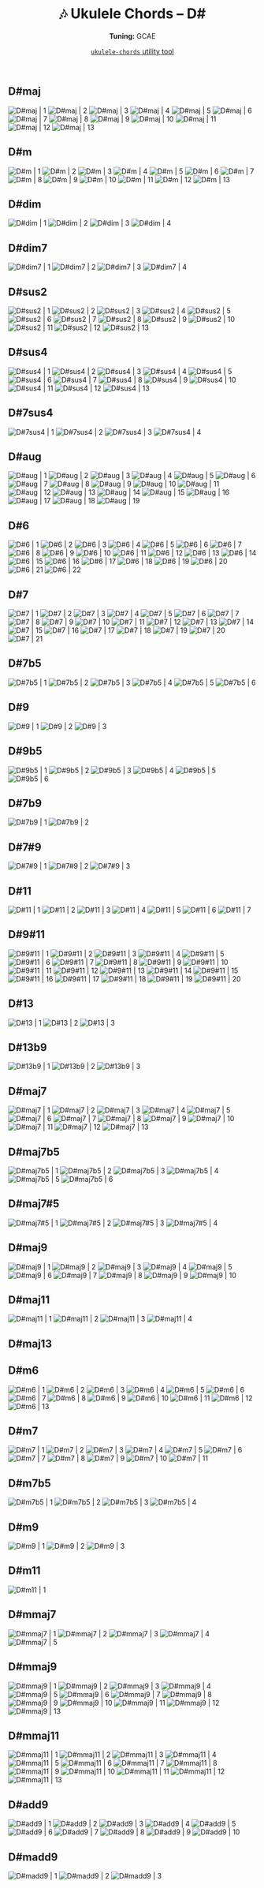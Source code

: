 <div align="center">
	<h1>🎶 Ukulele Chords – D#</h1>
	<p>
		<strong>Tuning:</strong> GCAE
	</p>
	<p>
    <a href="https://github.com/capevace/ukulele-chords"><code>ukulele-chords</code> utility tool</a>
	</p>
</div>
<br>

## D#maj

![D#maj | 1](../../svgs/D#maj.svg) ![D#maj | 2](../../svgs/D#maj-2.svg) ![D#maj | 3](../../svgs/D#maj-3.svg) ![D#maj | 4](../../svgs/D#maj-4.svg) ![D#maj | 5](../../svgs/D#maj-5.svg) ![D#maj | 6](../../svgs/D#maj-6.svg) ![D#maj | 7](../../svgs/D#maj-7.svg) ![D#maj | 8](../../svgs/D#maj-8.svg) ![D#maj | 9](../../svgs/D#maj-9.svg) ![D#maj | 10](../../svgs/D#maj-10.svg) ![D#maj | 11](../../svgs/D#maj-11.svg) ![D#maj | 12](../../svgs/D#maj-12.svg) ![D#maj | 13](../../svgs/D#maj-13.svg) 

## D#m

![D#m | 1](../../svgs/D#m.svg) ![D#m | 2](../../svgs/D#m-2.svg) ![D#m | 3](../../svgs/D#m-3.svg) ![D#m | 4](../../svgs/D#m-4.svg) ![D#m | 5](../../svgs/D#m-5.svg) ![D#m | 6](../../svgs/D#m-6.svg) ![D#m | 7](../../svgs/D#m-7.svg) ![D#m | 8](../../svgs/D#m-8.svg) ![D#m | 9](../../svgs/D#m-9.svg) ![D#m | 10](../../svgs/D#m-10.svg) ![D#m | 11](../../svgs/D#m-11.svg) ![D#m | 12](../../svgs/D#m-12.svg) ![D#m | 13](../../svgs/D#m-13.svg) 

## D#dim

![D#dim | 1](../../svgs/D#dim.svg) ![D#dim | 2](../../svgs/D#dim-2.svg) ![D#dim | 3](../../svgs/D#dim-3.svg) ![D#dim | 4](../../svgs/D#dim-4.svg) 

## D#dim7

![D#dim7 | 1](../../svgs/D#dim7.svg) ![D#dim7 | 2](../../svgs/D#dim7-2.svg) ![D#dim7 | 3](../../svgs/D#dim7-3.svg) ![D#dim7 | 4](../../svgs/D#dim7-4.svg) 

## D#sus2

![D#sus2 | 1](../../svgs/D#sus2.svg) ![D#sus2 | 2](../../svgs/D#sus2-2.svg) ![D#sus2 | 3](../../svgs/D#sus2-3.svg) ![D#sus2 | 4](../../svgs/D#sus2-4.svg) ![D#sus2 | 5](../../svgs/D#sus2-5.svg) ![D#sus2 | 6](../../svgs/D#sus2-6.svg) ![D#sus2 | 7](../../svgs/D#sus2-7.svg) ![D#sus2 | 8](../../svgs/D#sus2-8.svg) ![D#sus2 | 9](../../svgs/D#sus2-9.svg) ![D#sus2 | 10](../../svgs/D#sus2-10.svg) ![D#sus2 | 11](../../svgs/D#sus2-11.svg) ![D#sus2 | 12](../../svgs/D#sus2-12.svg) ![D#sus2 | 13](../../svgs/D#sus2-13.svg) 

## D#sus4

![D#sus4 | 1](../../svgs/D#sus4.svg) ![D#sus4 | 2](../../svgs/D#sus4-2.svg) ![D#sus4 | 3](../../svgs/D#sus4-3.svg) ![D#sus4 | 4](../../svgs/D#sus4-4.svg) ![D#sus4 | 5](../../svgs/D#sus4-5.svg) ![D#sus4 | 6](../../svgs/D#sus4-6.svg) ![D#sus4 | 7](../../svgs/D#sus4-7.svg) ![D#sus4 | 8](../../svgs/D#sus4-8.svg) ![D#sus4 | 9](../../svgs/D#sus4-9.svg) ![D#sus4 | 10](../../svgs/D#sus4-10.svg) ![D#sus4 | 11](../../svgs/D#sus4-11.svg) ![D#sus4 | 12](../../svgs/D#sus4-12.svg) ![D#sus4 | 13](../../svgs/D#sus4-13.svg) 

## D#7sus4

![D#7sus4 | 1](../../svgs/D#7sus4.svg) ![D#7sus4 | 2](../../svgs/D#7sus4-2.svg) ![D#7sus4 | 3](../../svgs/D#7sus4-3.svg) ![D#7sus4 | 4](../../svgs/D#7sus4-4.svg) 

## D#aug

![D#aug | 1](../../svgs/D#aug.svg) ![D#aug | 2](../../svgs/D#aug-2.svg) ![D#aug | 3](../../svgs/D#aug-3.svg) ![D#aug | 4](../../svgs/D#aug-4.svg) ![D#aug | 5](../../svgs/D#aug-5.svg) ![D#aug | 6](../../svgs/D#aug-6.svg) ![D#aug | 7](../../svgs/D#aug-7.svg) ![D#aug | 8](../../svgs/D#aug-8.svg) ![D#aug | 9](../../svgs/D#aug-9.svg) ![D#aug | 10](../../svgs/D#aug-10.svg) ![D#aug | 11](../../svgs/D#aug-11.svg) ![D#aug | 12](../../svgs/D#aug-12.svg) ![D#aug | 13](../../svgs/D#aug-13.svg) ![D#aug | 14](../../svgs/D#aug-14.svg) ![D#aug | 15](../../svgs/D#aug-15.svg) ![D#aug | 16](../../svgs/D#aug-16.svg) ![D#aug | 17](../../svgs/D#aug-17.svg) ![D#aug | 18](../../svgs/D#aug-18.svg) ![D#aug | 19](../../svgs/D#aug-19.svg) 

## D#6

![D#6 | 1](../../svgs/D#6.svg) ![D#6 | 2](../../svgs/D#6-2.svg) ![D#6 | 3](../../svgs/D#6-3.svg) ![D#6 | 4](../../svgs/D#6-4.svg) ![D#6 | 5](../../svgs/D#6-5.svg) ![D#6 | 6](../../svgs/D#6-6.svg) ![D#6 | 7](../../svgs/D#6-7.svg) ![D#6 | 8](../../svgs/D#6-8.svg) ![D#6 | 9](../../svgs/D#6-9.svg) ![D#6 | 10](../../svgs/D#6-10.svg) ![D#6 | 11](../../svgs/D#6-11.svg) ![D#6 | 12](../../svgs/D#6-12.svg) ![D#6 | 13](../../svgs/D#6-13.svg) ![D#6 | 14](../../svgs/D#6-14.svg) ![D#6 | 15](../../svgs/D#6-15.svg) ![D#6 | 16](../../svgs/D#6-16.svg) ![D#6 | 17](../../svgs/D#6-17.svg) ![D#6 | 18](../../svgs/D#6-18.svg) ![D#6 | 19](../../svgs/D#6-19.svg) ![D#6 | 20](../../svgs/D#6-20.svg) ![D#6 | 21](../../svgs/D#6-21.svg) ![D#6 | 22](../../svgs/D#6-22.svg) 

## D#7

![D#7 | 1](../../svgs/D#7.svg) ![D#7 | 2](../../svgs/D#7-2.svg) ![D#7 | 3](../../svgs/D#7-3.svg) ![D#7 | 4](../../svgs/D#7-4.svg) ![D#7 | 5](../../svgs/D#7-5.svg) ![D#7 | 6](../../svgs/D#7-6.svg) ![D#7 | 7](../../svgs/D#7-7.svg) ![D#7 | 8](../../svgs/D#7-8.svg) ![D#7 | 9](../../svgs/D#7-9.svg) ![D#7 | 10](../../svgs/D#7-10.svg) ![D#7 | 11](../../svgs/D#7-11.svg) ![D#7 | 12](../../svgs/D#7-12.svg) ![D#7 | 13](../../svgs/D#7-13.svg) ![D#7 | 14](../../svgs/D#7-14.svg) ![D#7 | 15](../../svgs/D#7-15.svg) ![D#7 | 16](../../svgs/D#7-16.svg) ![D#7 | 17](../../svgs/D#7-17.svg) ![D#7 | 18](../../svgs/D#7-18.svg) ![D#7 | 19](../../svgs/D#7-19.svg) ![D#7 | 20](../../svgs/D#7-20.svg) ![D#7 | 21](../../svgs/D#7-21.svg) 

## D#7b5

![D#7b5 | 1](../../svgs/D#7b5.svg) ![D#7b5 | 2](../../svgs/D#7b5-2.svg) ![D#7b5 | 3](../../svgs/D#7b5-3.svg) ![D#7b5 | 4](../../svgs/D#7b5-4.svg) ![D#7b5 | 5](../../svgs/D#7b5-5.svg) ![D#7b5 | 6](../../svgs/D#7b5-6.svg) 

## D#9

![D#9 | 1](../../svgs/D#9.svg) ![D#9 | 2](../../svgs/D#9-2.svg) ![D#9 | 3](../../svgs/D#9-3.svg) 

## D#9b5

![D#9b5 | 1](../../svgs/D#9b5.svg) ![D#9b5 | 2](../../svgs/D#9b5-2.svg) ![D#9b5 | 3](../../svgs/D#9b5-3.svg) ![D#9b5 | 4](../../svgs/D#9b5-4.svg) ![D#9b5 | 5](../../svgs/D#9b5-5.svg) ![D#9b5 | 6](../../svgs/D#9b5-6.svg) 

## D#7b9

![D#7b9 | 1](../../svgs/D#7b9.svg) ![D#7b9 | 2](../../svgs/D#7b9-2.svg) 

## D#7#9

![D#7#9 | 1](../../svgs/D#7#9.svg) ![D#7#9 | 2](../../svgs/D#7#9-2.svg) ![D#7#9 | 3](../../svgs/D#7#9-3.svg) 

## D#11

![D#11 | 1](../../svgs/D#11.svg) ![D#11 | 2](../../svgs/D#11-2.svg) ![D#11 | 3](../../svgs/D#11-3.svg) ![D#11 | 4](../../svgs/D#11-4.svg) ![D#11 | 5](../../svgs/D#11-5.svg) ![D#11 | 6](../../svgs/D#11-6.svg) ![D#11 | 7](../../svgs/D#11-7.svg) 

## D#9#11

![D#9#11 | 1](../../svgs/D#9#11.svg) ![D#9#11 | 2](../../svgs/D#9#11-2.svg) ![D#9#11 | 3](../../svgs/D#9#11-3.svg) ![D#9#11 | 4](../../svgs/D#9#11-4.svg) ![D#9#11 | 5](../../svgs/D#9#11-5.svg) ![D#9#11 | 6](../../svgs/D#9#11-6.svg) ![D#9#11 | 7](../../svgs/D#9#11-7.svg) ![D#9#11 | 8](../../svgs/D#9#11-8.svg) ![D#9#11 | 9](../../svgs/D#9#11-9.svg) ![D#9#11 | 10](../../svgs/D#9#11-10.svg) ![D#9#11 | 11](../../svgs/D#9#11-11.svg) ![D#9#11 | 12](../../svgs/D#9#11-12.svg) ![D#9#11 | 13](../../svgs/D#9#11-13.svg) ![D#9#11 | 14](../../svgs/D#9#11-14.svg) ![D#9#11 | 15](../../svgs/D#9#11-15.svg) ![D#9#11 | 16](../../svgs/D#9#11-16.svg) ![D#9#11 | 17](../../svgs/D#9#11-17.svg) ![D#9#11 | 18](../../svgs/D#9#11-18.svg) ![D#9#11 | 19](../../svgs/D#9#11-19.svg) ![D#9#11 | 20](../../svgs/D#9#11-20.svg) 

## D#13

![D#13 | 1](../../svgs/D#13.svg) ![D#13 | 2](../../svgs/D#13-2.svg) ![D#13 | 3](../../svgs/D#13-3.svg) 

## D#13b9

![D#13b9 | 1](../../svgs/D#13b9.svg) ![D#13b9 | 2](../../svgs/D#13b9-2.svg) ![D#13b9 | 3](../../svgs/D#13b9-3.svg) 

## D#maj7

![D#maj7 | 1](../../svgs/D#maj7.svg) ![D#maj7 | 2](../../svgs/D#maj7-2.svg) ![D#maj7 | 3](../../svgs/D#maj7-3.svg) ![D#maj7 | 4](../../svgs/D#maj7-4.svg) ![D#maj7 | 5](../../svgs/D#maj7-5.svg) ![D#maj7 | 6](../../svgs/D#maj7-6.svg) ![D#maj7 | 7](../../svgs/D#maj7-7.svg) ![D#maj7 | 8](../../svgs/D#maj7-8.svg) ![D#maj7 | 9](../../svgs/D#maj7-9.svg) ![D#maj7 | 10](../../svgs/D#maj7-10.svg) ![D#maj7 | 11](../../svgs/D#maj7-11.svg) ![D#maj7 | 12](../../svgs/D#maj7-12.svg) ![D#maj7 | 13](../../svgs/D#maj7-13.svg) 

## D#maj7b5

![D#maj7b5 | 1](../../svgs/D#maj7b5.svg) ![D#maj7b5 | 2](../../svgs/D#maj7b5-2.svg) ![D#maj7b5 | 3](../../svgs/D#maj7b5-3.svg) ![D#maj7b5 | 4](../../svgs/D#maj7b5-4.svg) ![D#maj7b5 | 5](../../svgs/D#maj7b5-5.svg) ![D#maj7b5 | 6](../../svgs/D#maj7b5-6.svg) 

## D#maj7#5

![D#maj7#5 | 1](../../svgs/D#maj7#5.svg) ![D#maj7#5 | 2](../../svgs/D#maj7#5-2.svg) ![D#maj7#5 | 3](../../svgs/D#maj7#5-3.svg) ![D#maj7#5 | 4](../../svgs/D#maj7#5-4.svg) 

## D#maj9

![D#maj9 | 1](../../svgs/D#maj9.svg) ![D#maj9 | 2](../../svgs/D#maj9-2.svg) ![D#maj9 | 3](../../svgs/D#maj9-3.svg) ![D#maj9 | 4](../../svgs/D#maj9-4.svg) ![D#maj9 | 5](../../svgs/D#maj9-5.svg) ![D#maj9 | 6](../../svgs/D#maj9-6.svg) ![D#maj9 | 7](../../svgs/D#maj9-7.svg) ![D#maj9 | 8](../../svgs/D#maj9-8.svg) ![D#maj9 | 9](../../svgs/D#maj9-9.svg) ![D#maj9 | 10](../../svgs/D#maj9-10.svg) 

## D#maj11

![D#maj11 | 1](../../svgs/D#maj11.svg) ![D#maj11 | 2](../../svgs/D#maj11-2.svg) ![D#maj11 | 3](../../svgs/D#maj11-3.svg) ![D#maj11 | 4](../../svgs/D#maj11-4.svg) 

## D#maj13



## D#m6

![D#m6 | 1](../../svgs/D#m6.svg) ![D#m6 | 2](../../svgs/D#m6-2.svg) ![D#m6 | 3](../../svgs/D#m6-3.svg) ![D#m6 | 4](../../svgs/D#m6-4.svg) ![D#m6 | 5](../../svgs/D#m6-5.svg) ![D#m6 | 6](../../svgs/D#m6-6.svg) ![D#m6 | 7](../../svgs/D#m6-7.svg) ![D#m6 | 8](../../svgs/D#m6-8.svg) ![D#m6 | 9](../../svgs/D#m6-9.svg) ![D#m6 | 10](../../svgs/D#m6-10.svg) ![D#m6 | 11](../../svgs/D#m6-11.svg) ![D#m6 | 12](../../svgs/D#m6-12.svg) ![D#m6 | 13](../../svgs/D#m6-13.svg) 

## D#m7

![D#m7 | 1](../../svgs/D#m7.svg) ![D#m7 | 2](../../svgs/D#m7-2.svg) ![D#m7 | 3](../../svgs/D#m7-3.svg) ![D#m7 | 4](../../svgs/D#m7-4.svg) ![D#m7 | 5](../../svgs/D#m7-5.svg) ![D#m7 | 6](../../svgs/D#m7-6.svg) ![D#m7 | 7](../../svgs/D#m7-7.svg) ![D#m7 | 8](../../svgs/D#m7-8.svg) ![D#m7 | 9](../../svgs/D#m7-9.svg) ![D#m7 | 10](../../svgs/D#m7-10.svg) ![D#m7 | 11](../../svgs/D#m7-11.svg) 

## D#m7b5

![D#m7b5 | 1](../../svgs/D#m7b5.svg) ![D#m7b5 | 2](../../svgs/D#m7b5-2.svg) ![D#m7b5 | 3](../../svgs/D#m7b5-3.svg) ![D#m7b5 | 4](../../svgs/D#m7b5-4.svg) 

## D#m9

![D#m9 | 1](../../svgs/D#m9.svg) ![D#m9 | 2](../../svgs/D#m9-2.svg) ![D#m9 | 3](../../svgs/D#m9-3.svg) 

## D#m11

![D#m11 | 1](../../svgs/D#m11.svg) 

## D#mmaj7

![D#mmaj7 | 1](../../svgs/D#mmaj7.svg) ![D#mmaj7 | 2](../../svgs/D#mmaj7-2.svg) ![D#mmaj7 | 3](../../svgs/D#mmaj7-3.svg) ![D#mmaj7 | 4](../../svgs/D#mmaj7-4.svg) ![D#mmaj7 | 5](../../svgs/D#mmaj7-5.svg) 

## D#mmaj9

![D#mmaj9 | 1](../../svgs/D#mmaj9.svg) ![D#mmaj9 | 2](../../svgs/D#mmaj9-2.svg) ![D#mmaj9 | 3](../../svgs/D#mmaj9-3.svg) ![D#mmaj9 | 4](../../svgs/D#mmaj9-4.svg) ![D#mmaj9 | 5](../../svgs/D#mmaj9-5.svg) ![D#mmaj9 | 6](../../svgs/D#mmaj9-6.svg) ![D#mmaj9 | 7](../../svgs/D#mmaj9-7.svg) ![D#mmaj9 | 8](../../svgs/D#mmaj9-8.svg) ![D#mmaj9 | 9](../../svgs/D#mmaj9-9.svg) ![D#mmaj9 | 10](../../svgs/D#mmaj9-10.svg) ![D#mmaj9 | 11](../../svgs/D#mmaj9-11.svg) ![D#mmaj9 | 12](../../svgs/D#mmaj9-12.svg) ![D#mmaj9 | 13](../../svgs/D#mmaj9-13.svg) 

## D#mmaj11

![D#mmaj11 | 1](../../svgs/D#mmaj11.svg) ![D#mmaj11 | 2](../../svgs/D#mmaj11-2.svg) ![D#mmaj11 | 3](../../svgs/D#mmaj11-3.svg) ![D#mmaj11 | 4](../../svgs/D#mmaj11-4.svg) ![D#mmaj11 | 5](../../svgs/D#mmaj11-5.svg) ![D#mmaj11 | 6](../../svgs/D#mmaj11-6.svg) ![D#mmaj11 | 7](../../svgs/D#mmaj11-7.svg) ![D#mmaj11 | 8](../../svgs/D#mmaj11-8.svg) ![D#mmaj11 | 9](../../svgs/D#mmaj11-9.svg) ![D#mmaj11 | 10](../../svgs/D#mmaj11-10.svg) ![D#mmaj11 | 11](../../svgs/D#mmaj11-11.svg) ![D#mmaj11 | 12](../../svgs/D#mmaj11-12.svg) ![D#mmaj11 | 13](../../svgs/D#mmaj11-13.svg) 

## D#add9

![D#add9 | 1](../../svgs/D#add9.svg) ![D#add9 | 2](../../svgs/D#add9-2.svg) ![D#add9 | 3](../../svgs/D#add9-3.svg) ![D#add9 | 4](../../svgs/D#add9-4.svg) ![D#add9 | 5](../../svgs/D#add9-5.svg) ![D#add9 | 6](../../svgs/D#add9-6.svg) ![D#add9 | 7](../../svgs/D#add9-7.svg) ![D#add9 | 8](../../svgs/D#add9-8.svg) ![D#add9 | 9](../../svgs/D#add9-9.svg) ![D#add9 | 10](../../svgs/D#add9-10.svg) 

## D#madd9

![D#madd9 | 1](../../svgs/D#madd9.svg) ![D#madd9 | 2](../../svgs/D#madd9-2.svg) ![D#madd9 | 3](../../svgs/D#madd9-3.svg) 

